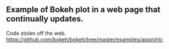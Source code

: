 ## Example of Bokeh plot in a web page that continually updates.

Code stolen off the web.  https://github.com/bokeh/bokeh/tree/master/examples/app/ohlc

